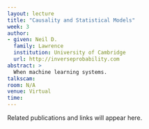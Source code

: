 ```yaml
---
layout: lecture
title: "Causality and Statistical Models"
week: 3
author:
- given: Neil D.
  family: Lawrence
  institution: University of Cambridge
  url: http://inverseprobability.com
abstract: >
  When machine learning systems.
talkscam:
room: N/A
venue: Virtual
time:
---
```


Related publications and links will appear here.

